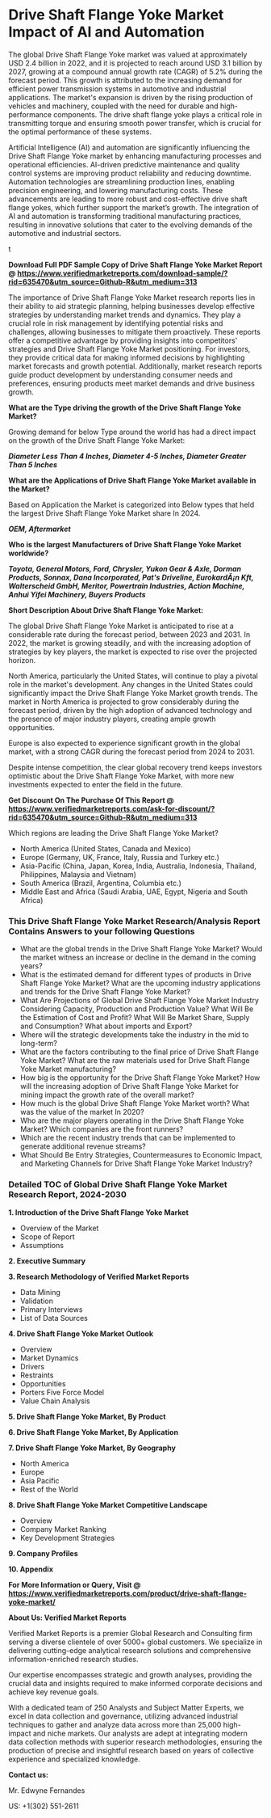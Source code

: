 <meta name="title" content="Global Drive Shaft Flange Yoke Market Impact of AI and Automation"><meta name="description" content="The global Drive Shaft Flange Yoke market was valued at approximately USD 2.4 billion in 2022, and it is projected to reach around USD 3.1 billion by 2027, growing at "><meta name="title" content="Drive Shaft Flange Yoke Market Size, Share, Scope, Trends, Growth, Opportunities, Analysis, Forecast"><h1>Drive Shaft Flange Yoke Market Impact of AI and Automation</h1><p>The global Drive Shaft Flange Yoke market was valued at approximately USD 2.4 billion in 2022, and it is projected to reach around USD 3.1 billion by 2027, growing at a compound annual growth rate (CAGR) of 5.2% during the forecast period. This growth is attributed to the increasing demand for efficient power transmission systems in automotive and industrial applications. The market's expansion is driven by the rising production of vehicles and machinery, coupled with the need for durable and high-performance components. The drive shaft flange yoke plays a critical role in transmitting torque and ensuring smooth power transfer, which is crucial for the optimal performance of these systems.</p><p>Artificial Intelligence (AI) and automation are significantly influencing the Drive Shaft Flange Yoke market by enhancing manufacturing processes and operational efficiencies. AI-driven predictive maintenance and quality control systems are improving product reliability and reducing downtime. Automation technologies are streamlining production lines, enabling precision engineering, and lowering manufacturing costs. These advancements are leading to more robust and cost-effective drive shaft flange yokes, which further support the market’s growth. The integration of AI and automation is transforming traditional manufacturing practices, resulting in innovative solutions that cater to the evolving demands of the automotive and industrial sectors.</p>t</p><p id="" class=""><strong>Download Full PDF Sample Copy of Drive Shaft Flange Yoke Market Report @ <a href="https://www.verifiedmarketreports.com/download-sample/?rid=635470&utm_source=Github-R&utm_medium=313" target="_blank">https://www.verifiedmarketreports.com/download-sample/?rid=635470&utm_source=Github-R&utm_medium=313</a></strong></p><p>The importance of&nbsp;Drive Shaft Flange Yoke Market research reports lies in their ability to aid strategic planning, helping businesses develop effective strategies by understanding market trends and dynamics. They play a crucial role in risk management by identifying potential risks and challenges, allowing businesses to mitigate them proactively. These reports offer a competitive advantage by providing insights into competitors' strategies and Drive Shaft Flange Yoke Market positioning. For investors, they provide critical data for making informed decisions by highlighting market forecasts and growth potential. Additionally, market research reports guide product development by understanding consumer needs and preferences, ensuring products meet market demands and drive business growth.</p><p><strong>What are the&nbsp;Type driving the growth of the Drive Shaft Flange Yoke Market?</strong></p><p id="" class="">Growing demand for below Type around the world has had a direct impact on the growth of the Drive Shaft Flange Yoke Market:</p><em><strong>Diameter Less Than 4 Inches, Diameter 4-5 Inches, Diameter Greater Than 5 Inches</strong></em></p><strong>What are the&nbsp;Applications&nbsp;of Drive Shaft Flange Yoke Market available in the Market?</strong></p><p id="" class="">Based on Application the Market is categorized into Below types that held the largest Drive Shaft Flange Yoke Market share In 2024.</p><em><strong>OEM, Aftermarket</strong></em></p><strong>Who is the largest Manufacturers of Drive Shaft Flange Yoke Market worldwide?</strong></p><p><em><strong>Toyota, General Motors, Ford, Chrysler, Yukon Gear & Axle, Dorman Products, Sonnax, Dana Incorporated, Pat's Driveline, EurokardÃ¡n Kft, Walterscheid GmbH, Meritor, Powertrain Industries, Action Machine, Anhui Yifei Machinery, Buyers Products</strong></em></p><p id="" class=""><strong>Short Description About Drive Shaft Flange Yoke Market:</strong></p><p>The global Drive Shaft Flange Yoke Market is anticipated to rise at a considerable rate during the forecast period, between 2023 and 2031. In 2022, the market is growing steadily, and with the increasing adoption of strategies by key players, the market is expected to rise over the projected horizon.</p><p>North America, particularly the United States, will continue to play a pivotal role in the market's development. Any changes in the United States could significantly impact the Drive Shaft Flange Yoke Market growth trends. The market in North America is projected to grow considerably during the forecast period, driven by the high adoption of advanced technology and the presence of major industry players, creating ample growth opportunities.</p><p>Europe is also expected to experience significant growth in the global market, with a strong CAGR during the forecast period from 2024 to 2031.</p><p>Despite intense competition, the clear global recovery trend keeps investors optimistic about the Drive Shaft Flange Yoke Market, with more new investments expected to enter the field in the future.</p><p id="" class=""><strong>Get Discount On The Purchase Of This Report @ <a href="https://www.verifiedmarketreports.com/ask-for-discount/?rid=635470&utm_source=Github-R&utm_medium=313" target="_blank">https://www.verifiedmarketreports.com/ask-for-discount/?rid=635470&utm_source=Github-R&utm_medium=313</a></strong></p>Which regions are leading the Drive Shaft Flange Yoke Market?</p><ul><li>North America (United States, Canada and Mexico)</li><li>Europe (Germany, UK, France, Italy, Russia and Turkey etc.)</li><li>Asia-Pacific (China, Japan, Korea, India, Australia, Indonesia, Thailand, Philippines, Malaysia and Vietnam)</li><li>South America (Brazil, Argentina, Columbia etc.)</li><li>Middle East and Africa (Saudi Arabia, UAE, Egypt, Nigeria and South Africa)</li></ul><h3 id="" class="">This Drive Shaft Flange Yoke Market Research/Analysis Report Contains Answers to your following Questions</h3><ul><li>What are the global trends in the Drive Shaft Flange Yoke Market? Would the market witness an increase or decline in the demand in the coming years?</li><li>What is the estimated demand for different types of products in Drive Shaft Flange Yoke Market? What are the upcoming industry applications and trends for the Drive Shaft Flange Yoke Market?</li><li>What Are Projections of Global Drive Shaft Flange Yoke Market Industry Considering Capacity, Production and Production Value? What Will Be the Estimation of Cost and Profit? What Will Be Market Share, Supply and Consumption? What about imports and Export?</li><li>Where will the strategic developments take the industry in the mid to long-term?</li><li>What are the factors contributing to the final price of Drive Shaft Flange Yoke Market? What are the raw materials used for Drive Shaft Flange Yoke Market manufacturing?</li><li>How big is the opportunity for the Drive Shaft Flange Yoke Market? How will the increasing adoption of Drive Shaft Flange Yoke Market for mining impact the growth rate of the overall market?</li><li>How much is the global Drive Shaft Flange Yoke Market worth? What was the value of the market In 2020?</li><li>Who are the major players operating in the Drive Shaft Flange Yoke Market? Which companies are the front runners?</li><li>Which are the recent industry trends that can be implemented to generate additional revenue streams?</li><li>What Should Be Entry Strategies, Countermeasures to Economic Impact, and Marketing Channels for Drive Shaft Flange Yoke Market Industry?</li></ul><h3 id="" class="">Detailed TOC of Global Drive Shaft Flange Yoke Market Research Report, 2024-2030</h3><p id="" class=""><strong>1. Introduction of the Drive Shaft Flange Yoke Market</strong></p><ul><li>Overview of the Market</li><li>Scope of Report</li><li>Assumptions</li></ul><p id="" class=""><strong>2. Executive Summary</strong></p><p id="" class=""><strong>3. Research Methodology of Verified Market Reports</strong></p><ul><li>Data Mining</li><li>Validation</li><li>Primary Interviews</li><li>List of Data Sources</li></ul><p id="" class=""><strong>4. Drive Shaft Flange Yoke Market Outlook</strong></p><ul><li>Overview</li><li>Market Dynamics</li><li>Drivers</li><li>Restraints</li><li>Opportunities</li><li>Porters Five Force Model</li><li>Value Chain Analysis</li></ul><p id="" class=""><strong>5. Drive Shaft Flange Yoke Market, By Product</strong></p><p id="" class=""><strong>6. Drive Shaft Flange Yoke Market, By Application</strong></p><p id="" class=""><strong>7. Drive Shaft Flange Yoke Market, By Geography</strong></p><ul><li>North America</li><li>Europe</li><li>Asia Pacific</li><li>Rest of the World</li></ul><p id="" class=""><strong>8. Drive Shaft Flange Yoke Market Competitive Landscape</strong></p><ul><li>Overview</li><li>Company Market Ranking</li><li>Key Development Strategies</li></ul><p id="" class=""><strong>9. Company Profiles</strong></p><p id="" class=""><strong>10. Appendix</strong></p><p id="" class=""><strong>For More Information or Query, Visit @ <a href="https://www.verifiedmarketreports.com/product/drive-shaft-flange-yoke-market/" target="_blank">https://www.verifiedmarketreports.com/product/drive-shaft-flange-yoke-market/</a></strong></p><p id="" class=""><strong>About Us: Verified Market Reports</strong></p><p id="" class="">Verified Market Reports is a premier Global Research and Consulting firm serving a diverse clientele of over 5000+ global customers. We specialize in delivering cutting-edge analytical research solutions and comprehensive information-enriched research studies.</p><p id="" class="">Our expertise encompasses strategic and growth analyses, providing the crucial data and insights required to make informed corporate decisions and achieve key revenue goals.</p><p id="" class="">With a dedicated team of 250 Analysts and Subject Matter Experts, we excel in data collection and governance, utilizing advanced industrial techniques to gather and analyze data across more than 25,000 high-impact and niche markets. Our analysts are adept at integrating modern data collection methods with superior research methodologies, ensuring the production of precise and insightful research based on years of collective experience and specialized knowledge.</p><p id="" class=""><strong>Contact us:</strong></p><p id="" class="">Mr. Edwyne Fernandes</p><p id="" class="">US: +1(302) 551-2611</p>